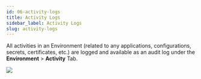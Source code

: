 ```yaml
---
id: 06-activity-logs
title: Activity Logs
sidebar_label: Activity Logs
slug: activity-logs
---
```


All activities in an Environment (related to any applications, configurations, secrets, certificates, etc.) are logged and available as an audit log under the **Environment** > **Activity** Tab.

![](/assets/images//docs/env-activity-logs-1.png)
